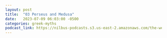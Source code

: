 ```yaml
---
layout: post
title:  "03 Perseus and Medusa"
date:   2023-07-09 06:03:00 -0500
categories: greek-myths
podcast_link: https://nilbus-podcasts.s3.us-east-2.amazonaws.com/the-well-trained-mind/Greek%20Myths/03%20Perseus%20and%20Medusa.mp3
---
```

